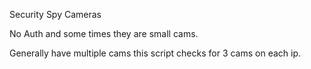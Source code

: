 Security Spy Cameras 

No Auth and some times they are small cams.

Generally have multiple cams this script checks for 3 cams on each ip.

